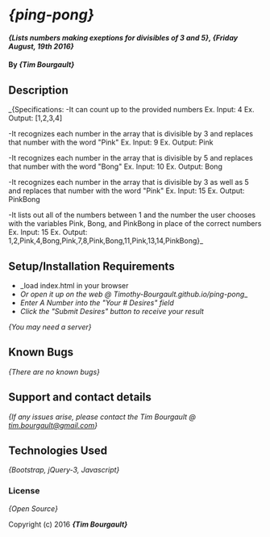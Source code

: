 # _{ping-pong}_

#### _{Lists numbers making exeptions for divisibles of 3 and 5}, {Friday August, 19th 2016}_

#### By _**{Tim Bourgault}**_

## Description

_{Specifications:
  -It can count up to the provided numbers
  Ex. Input: 4
  Ex. Output: [1,2,3,4]

  -It recognizes each number in the array that is divisible by 3 and replaces that number with the word "Pink"
  Ex. Input: 9
  Ex. Output: Pink

  -It recognizes each number in the array that is divisible by 5 and replaces that number with the word "Bong"
  Ex. Input: 10
  Ex. Output: Bong

  -It recognizes each number in the array that is divisible by 3 as well as 5 and replaces that number with the word "Pink"
  Ex. Input: 15
  Ex. Output: PinkBong

  -It lists out all of the numbers between 1 and the number the user chooses with the variables Pink, Bong, and PinkBong in place of the correct numbers
  Ex. Input: 15
  Ex. Output: 1,2,Pink,4,Bong,Pink,7,8,Pink,Bong,11,Pink,13,14,PinkBong}_

## Setup/Installation Requirements

* _load index.html in your browser
* _Or open it up on the web @ Timothy-Bourgault.github.io/ping-pong__
* _Enter A Number into the "Your # Desires" field_
* _Click the "Submit Desires" button to receive your result_

_{You may need a server}_

## Known Bugs

_{There are no known bugs}_

## Support and contact details

_{If any issues arise, please contact the Tim Bourgault @ tim.bourgault@gmail.com}_

## Technologies Used

_{Bootstrap, jQuery-3, Javascript}_

### License

*{Open Source}*

Copyright (c) 2016 **_{Tim Bourgault}_**
